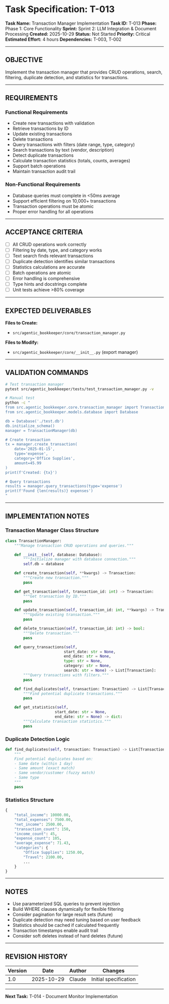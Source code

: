 # Task Specification: T-013

**Task Name:** Transaction Manager Implementation
**Task ID:** T-013
**Phase:** Phase 1: Core Functionality
**Sprint:** Sprint 2: LLM Integration & Document Processing
**Created:** 2025-10-29
**Status:** Not Started
**Priority:** Critical
**Estimated Effort:** 4 hours
**Dependencies:** T-003, T-002

---

## OBJECTIVE

Implement the transaction manager that provides CRUD operations, search, filtering, duplicate detection, and statistics for transactions.

---

## REQUIREMENTS

### Functional Requirements
- Create new transactions with validation
- Retrieve transactions by ID
- Update existing transactions
- Delete transactions
- Query transactions with filters (date range, type, category)
- Search transactions by text (vendor, description)
- Detect duplicate transactions
- Calculate transaction statistics (totals, counts, averages)
- Support batch operations
- Maintain transaction audit trail

### Non-Functional Requirements
- Database queries must complete in <50ms average
- Support efficient filtering on 10,000+ transactions
- Transaction operations must be atomic
- Proper error handling for all operations

---

## ACCEPTANCE CRITERIA

- [ ] All CRUD operations work correctly
- [ ] Filtering by date, type, and category works
- [ ] Text search finds relevant transactions
- [ ] Duplicate detection identifies similar transactions
- [ ] Statistics calculations are accurate
- [ ] Batch operations are atomic
- [ ] Error handling is comprehensive
- [ ] Type hints and docstrings complete
- [ ] Unit tests achieve >80% coverage

---

## EXPECTED DELIVERABLES

**Files to Create:**
- `src/agentic_bookkeeper/core/transaction_manager.py`

**Files to Modify:**
- `src/agentic_bookkeeper/core/__init__.py` (export manager)

---

## VALIDATION COMMANDS

```bash
# Test transaction manager
pytest src/agentic_bookkeeper/tests/test_transaction_manager.py -v

# Manual test
python -c "
from src.agentic_bookkeeper.core.transaction_manager import TransactionManager
from src.agentic_bookkeeper.models.database import Database

db = Database('./test.db')
db.initialize_schema()
manager = TransactionManager(db)

# Create transaction
tx = manager.create_transaction(
    date='2025-01-15',
    type='expense',
    category='Office Supplies',
    amount=45.99
)
print(f'Created: {tx}')

# Query transactions
results = manager.query_transactions(type='expense')
print(f'Found {len(results)} expenses')
"
```

---

## IMPLEMENTATION NOTES

### Transaction Manager Class Structure

```python
class TransactionManager:
    """Manage transaction CRUD operations and queries."""

    def __init__(self, database: Database):
        """Initialize manager with database connection."""
        self.db = database

    def create_transaction(self, **kwargs) -> Transaction:
        """Create new transaction."""
        pass

    def get_transaction(self, transaction_id: int) -> Transaction:
        """Get transaction by ID."""
        pass

    def update_transaction(self, transaction_id: int, **kwargs) -> Transaction:
        """Update existing transaction."""
        pass

    def delete_transaction(self, transaction_id: int) -> bool:
        """Delete transaction."""
        pass

    def query_transactions(self,
                          start_date: str = None,
                          end_date: str = None,
                          type: str = None,
                          category: str = None,
                          search: str = None) -> List[Transaction]:
        """Query transactions with filters."""
        pass

    def find_duplicates(self, transaction: Transaction) -> List[Transaction]:
        """Find potential duplicate transactions."""
        pass

    def get_statistics(self,
                      start_date: str = None,
                      end_date: str = None) -> dict:
        """Calculate transaction statistics."""
        pass
```

### Duplicate Detection Logic

```python
def find_duplicates(self, transaction: Transaction) -> List[Transaction]:
    """
    Find potential duplicates based on:
    - Same date (within 1 day)
    - Same amount (exact match)
    - Same vendor/customer (fuzzy match)
    - Same type
    """
    pass
```

### Statistics Structure

```python
{
    "total_income": 10000.00,
    "total_expenses": 7500.00,
    "net_income": 2500.00,
    "transaction_count": 150,
    "income_count": 45,
    "expense_count": 105,
    "average_expense": 71.43,
    "categories": {
        "Office Supplies": 1250.00,
        "Travel": 2100.00,
        ...
    }
}
```

---

## NOTES

- Use parameterized SQL queries to prevent injection
- Build WHERE clauses dynamically for flexible filtering
- Consider pagination for large result sets (future)
- Duplicate detection may need tuning based on user feedback
- Statistics should be cached if calculated frequently
- Transaction timestamps enable audit trail
- Consider soft deletes instead of hard deletes (future)

---

## REVISION HISTORY

| Version | Date       | Author | Changes                    |
|---------|------------|--------|-----------------------------|
| 1.0     | 2025-10-29 | Claude | Initial specification       |

---

**Next Task:** T-014 - Document Monitor Implementation
